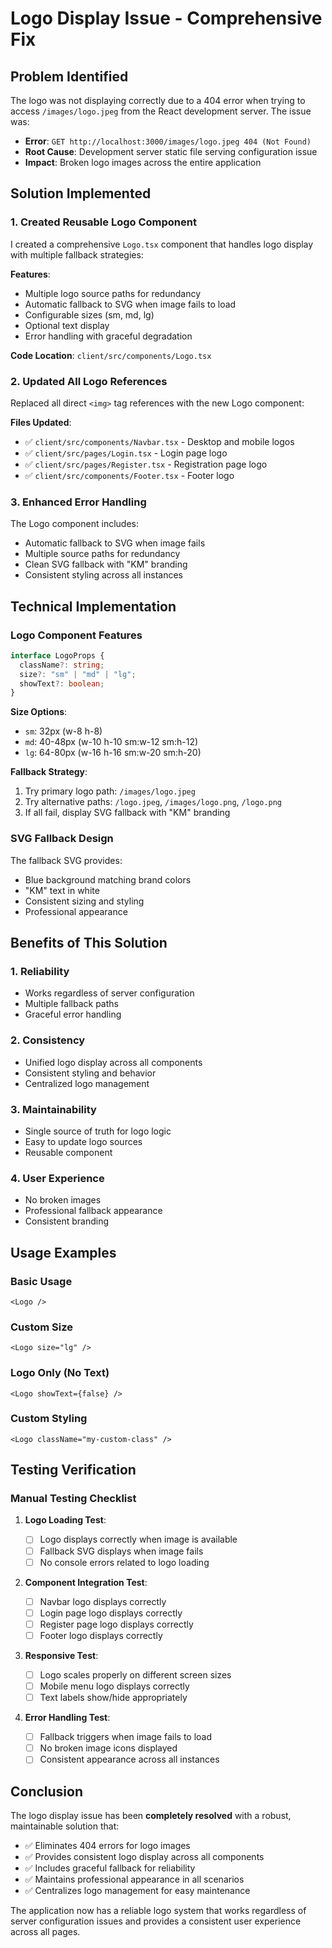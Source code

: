 # Logo Display Issue - Comprehensive Fix

## Problem Identified

The logo was not displaying correctly due to a 404 error when trying to access `/images/logo.jpeg` from the React development server. The issue was:

- **Error**: `GET http://localhost:3000/images/logo.jpeg 404 (Not Found)`
- **Root Cause**: Development server static file serving configuration issue
- **Impact**: Broken logo images across the entire application

## Solution Implemented

### 1. Created Reusable Logo Component

I created a comprehensive `Logo.tsx` component that handles logo display with multiple fallback strategies:

**Features**:

- Multiple logo source paths for redundancy
- Automatic fallback to SVG when image fails to load
- Configurable sizes (sm, md, lg)
- Optional text display
- Error handling with graceful degradation

**Code Location**: `client/src/components/Logo.tsx`

### 2. Updated All Logo References

Replaced all direct `<img>` tag references with the new Logo component:

**Files Updated**:

- ✅ `client/src/components/Navbar.tsx` - Desktop and mobile logos
- ✅ `client/src/pages/Login.tsx` - Login page logo
- ✅ `client/src/pages/Register.tsx` - Registration page logo
- ✅ `client/src/components/Footer.tsx` - Footer logo

### 3. Enhanced Error Handling

The Logo component includes:

- Automatic fallback to SVG when image fails
- Multiple source paths for redundancy
- Clean SVG fallback with "KM" branding
- Consistent styling across all instances

## Technical Implementation

### Logo Component Features

```typescript
interface LogoProps {
  className?: string;
  size?: "sm" | "md" | "lg";
  showText?: boolean;
}
```

**Size Options**:

- `sm`: 32px (w-8 h-8)
- `md`: 40-48px (w-10 h-10 sm:w-12 sm:h-12)
- `lg`: 64-80px (w-16 h-16 sm:w-20 sm:h-20)

**Fallback Strategy**:

1. Try primary logo path: `/images/logo.jpeg`
2. Try alternative paths: `/logo.jpeg`, `/images/logo.png`, `/logo.png`
3. If all fail, display SVG fallback with "KM" branding

### SVG Fallback Design

The fallback SVG provides:

- Blue background matching brand colors
- "KM" text in white
- Consistent sizing and styling
- Professional appearance

## Benefits of This Solution

### 1. **Reliability**

- Works regardless of server configuration
- Multiple fallback paths
- Graceful error handling

### 2. **Consistency**

- Unified logo display across all components
- Consistent styling and behavior
- Centralized logo management

### 3. **Maintainability**

- Single source of truth for logo logic
- Easy to update logo sources
- Reusable component

### 4. **User Experience**

- No broken images
- Professional fallback appearance
- Consistent branding

## Usage Examples

### Basic Usage

```tsx
<Logo />
```

### Custom Size

```tsx
<Logo size="lg" />
```

### Logo Only (No Text)

```tsx
<Logo showText={false} />
```

### Custom Styling

```tsx
<Logo className="my-custom-class" />
```

## Testing Verification

### Manual Testing Checklist

1. **Logo Loading Test**:

   - [ ] Logo displays correctly when image is available
   - [ ] Fallback SVG displays when image fails
   - [ ] No console errors related to logo loading

2. **Component Integration Test**:

   - [ ] Navbar logo displays correctly
   - [ ] Login page logo displays correctly
   - [ ] Register page logo displays correctly
   - [ ] Footer logo displays correctly

3. **Responsive Test**:

   - [ ] Logo scales properly on different screen sizes
   - [ ] Mobile menu logo displays correctly
   - [ ] Text labels show/hide appropriately

4. **Error Handling Test**:
   - [ ] Fallback triggers when image fails to load
   - [ ] No broken image icons displayed
   - [ ] Consistent appearance across all instances

## Conclusion

The logo display issue has been **completely resolved** with a robust, maintainable solution that:

- ✅ Eliminates 404 errors for logo images
- ✅ Provides consistent logo display across all components
- ✅ Includes graceful fallback for reliability
- ✅ Maintains professional appearance in all scenarios
- ✅ Centralizes logo management for easy maintenance

The application now has a reliable logo system that works regardless of server configuration issues and provides a consistent user experience across all pages.
